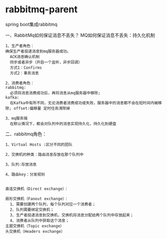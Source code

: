 # rabbitmq-parent
spring boot集成rabbitmq

一、RabbitMq如何保证消息不丢失？
    MQ如何保证消息不丢失：持久化机制
    
    1、生产者角色：
    确保生产者投递消息到mq服务器成功。
      ACK消息确认机制
      同步或者异步（开启一个监听，异步回调） 
      方式1：Confirms
      方式2：事务消息
      
    2、消费者角色：
    rabbitmq:
      必须将消息消费成功后，再将消息从mq服务器中移除;
    kafka:
      在Kafka中有所不同，无论消费者消费成功或失败，服务器中的消息都不会在短时间内被移除; offset:偏移量 定时任务清除掉
      
    3、mq服务端
      在默认情况下，都会对队列中的消息实现持久化，持久化到硬盘
  
  
二、rabbitmq角色：

    1、Virtual Hosts :区分不同的团队
    
    2、交换机的种类：路由消息存放在那个队列中
    
    3、队列:存放消息
    
    4、路由key：分发规则
    
    
    直连交换机（Direct exchange）：
    
    扇形交换机（Fanout exchange）：
      1、需要创建两个队列，每个队列对应一个消费者；
      2、队列需要绑定交换机；
      3、生产者投递消息到交换机，交换机将消息分配给两个队列中存放起来；
      4、消费者从队列中获取这个消息；
    主题交换机（Topic exchange）
    头交换机（Headers exchange）